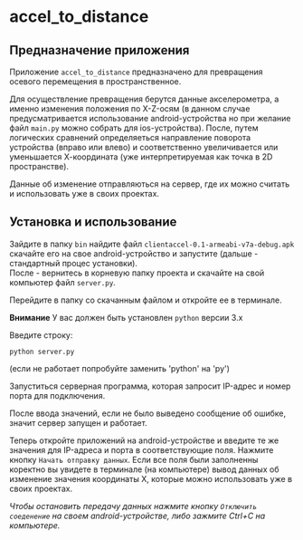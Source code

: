 # accel_to_distance
## Предназначение приложения
Приложение `accel_to_distance` предназначено для превращения осевого перемещения в пространственное.  

Для осуществление превращения берутся данные акселерометра, а именно изменения положения по X-Z-осям (в данном случае предусматривается использование android-устройства но при желание файл `main.py` можно собрать для ios-устройства).  После, путем логических сравнений определяеться направление поворота устройства (вправо или влево) и соответственно увеличивается или уменьшается  Х-координата (уже интерпретируемая как точка в 2D пространстве).  

Данные об изменение отправляються на сервер, где их можно считать и использовать уже в своих проектах.  

## Установка и использование


Зайдите в папку `bin` найдите файл `clientaccel-0.1-armeabi-v7a-debug.apk` скачайте его на свое android-устройство и запустите (дальше - стандартный процес установки).  
После - вернитесь в корневую папку проекта и скачайте на свой компьютер файл `server.py`. 

Перейдите в папку со скачанным файлом и откройте ее в терминале.  

**Внимание** У вас должен быть установлен `python` версии 3.х  

Введите строку:  

`python server.py`

(если не работает попробуйте заменить 'python' на 'py')

Запуститься серверная программа, которая запросит IP-адрес и номер порта для подключения. 

После ввода значений, если не было выведено сообщение об ошибке, значит сервер запущен и работает.   

Теперь откройте приложений на android-устройстве и введите те же значения для IP-адреса и порта в соответствующие поля. Нажмите кнопку `Начать отправку данных`.   Если все поля были заполненны коректно вы увидете в терминале (на компьютере) вывод данных об изменение значения координаты Х, которые можно использовать уже в своих проектах.  

*Чтобы остановить передачу данных нажмите кнопку `Отключить соеденение` на своем android-устройстве, либо зажмите Ctrl+C на компьютере.*
